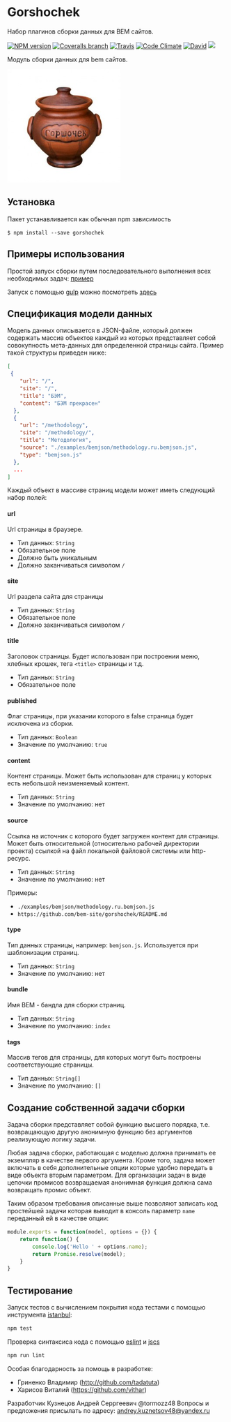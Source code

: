 # Gorshochek

Набор плагинов сборки данных для BEM сайтов.

[![NPM version](http://img.shields.io/npm/v/gorshochek.svg?style=flat)](http://www.npmjs.org/package/gorshochek)
[![Coveralls branch](https://img.shields.io/coveralls/bem-site/gorshochek/master.svg)](https://coveralls.io/r/bem-site/gorshochek?branch=master)
[![Travis](https://img.shields.io/travis/bem-site/gorshochek.svg)](https://travis-ci.org/bem-site/gorshochek)
[![Code Climate](https://codeclimate.com/github/bem-site/gorshochek/badges/gpa.svg)](https://codeclimate.com/github/bem-site/gorshochek)
[![David](https://img.shields.io/david/bem-site/gorshochek.svg)](https://david-dm.org/bem-site/gorshochek)
![](https://reposs.herokuapp.com/?path=bem-site/gorshochek&style=flat)

Модуль сборки данных для bem сайтов.

![GitHub Logo](./.logo.jpg)

## Установка

Пакет устанавливается как обычная npm зависимость
```
$ npm install --save gorshochek
```

## Примеры использования

Простой запуск сборки путем последовательного выполнения всех необходимых задач: [пример](./examples/native-full.js)

Запуск с помощью [gulp](https://npmjs.org/package/gulp) можно посмотреть [здесь](./examples/gulp-full.js)

## Спецификация модели данных

Модель данных описывается в JSON-файле, который должен содержать массив объектов каждый из которых представляет
собой совокупность мета-данных для определенной страницы сайта. Пример такой структуры приведен ниже:
```json
[
 {
    "url": "/",
    "site": "/",
    "title": "БЭМ",
    "content": "БЭМ прекрасен"
  },
  {
    "url": "/methodology",
    "site": "/methodology/",
    "title": "Методология",
    "source": "./examples/bemjson/methodology.ru.bemjson.js",
    "type": "bemjson.js"
  },
  ...
]  
```

Каждый объект в массиве страниц модели может иметь следующий набор полей:

#### url
Url страницы в браузере.
* Тип данных: `String`
* Обязательное поле 
* Должно быть уникальным
* Должно заканчиваться символом `/`

#### site
Url раздела сайта для страницы
* Тип данных: `String`
* Обязательное поле
* Должно заканчиваться символом `/`

#### title

Заголовок страницы. Будет использован при построении меню, хлебных крошек, тега `<title>` страницы и т.д.
* Тип данных: `String`
* Обязательное поле

#### published

Флаг страницы, при указании которого в false страница будет исключена из сборки.
* Тип данных: `Boolean`
* Значение по умолчанию: `true`

#### content

Контент страницы. Может быть использован для страниц у которых есть небольшой неизменяемый контент.
* Тип данных: `String`
* Значение по умолчанию: нет

#### source
Ccылка на источник с которого будет загружен контент для страницы. 
Может быть относительной (относительно рабочей директории проекта) ссылкой 
на файл локальной файловой системы или http-ресурс.
* Тип данных: `String`
* Значение по умолчанию: нет

Примеры:
* `./examples/bemjson/methodology.ru.bemjson.js`
* `https://github.com/bem-site/gorshochek/README.md`

#### type

Тип данных страницы, например: `bemjson.js`. Используется при шаблонизации страниц.
* Тип данных: `String`
* Значение по умолчанию: нет

#### bundle

Имя BEM - бандла для сборки страниц.
* Тип данных: `String`
* Значение по умолчанию: `index`

#### tags

Массив тегов для страницы, для которых могут быть построены соответствующие страницы.
* Тип данных: `String[]`
* Значение по умолчанию: `[]`

## Создание собственной задачи сборки

Задача сборки представляет собой функцию высшего порядка, т.е. возвращающую другую анонимную функцию
без аргументов реализующую логику задачи.

Любая задача сборки, работающая с моделью должна принимать ее экземпляр в качестве первого аргумента.
Кроме того, задача может включать в себя дополнительные опции которые удобно передать в виде объекта вторым параметром.
Для организации задач в виде цепочки промисов возвращаемая анонимная функция должна сама возвращать промис объект.

Таким образом требования описанные выше позволяют записать код простейшей задачи которая
выводит в консоль параметр `name` переданный ей в качестве опции:

```js
module.exports = function(model, options = {}) {
    return function() {
        console.log('Hello ' + options.name);
        return Promise.resolve(model);
    }
}
```

## Тестирование

Запуск тестов с вычислением покрытия кода тестами с помощью инструмента [istanbul](https://www.npmjs.com/package/istanbul):
```bash
npm test
```

Проверка синтаксиса кода с помощью [eslint](http://eslint.org) и [jscs](https://www.npmjs.com/package/jscs)
```bash
npm run lint
```

Особая благодарность за помощь в разработке:

* Гриненко Владимир (http://github.com/tadatuta)
* Харисов Виталий (https://github.com/vithar)

Разработчик Кузнецов Андрей Серргеевич @tormozz48
Вопросы и предложения присылать по адресу: andrey.kuznetsov48@yandex.ru
